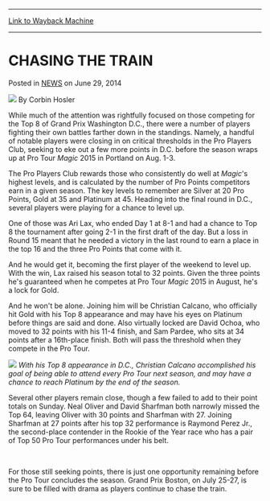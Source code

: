
---
[Link to Wayback Machine](https://web.archive.org/web/20220127024835/https://magic.wizards.com/en/articles/archive/chasing-train-2014-06-29)

[_metadata_:author]:- "Corbin Hosler"
[_metadata_:description]:- "While much of the attention was rightfully focused on those competing for the Top 8 of Grand Prix Washington D.C., there were a number of players fighting their own battles farther down in the standings. Namely, a handful of notable players were closing in on critical thresholds in the Pro Players Club, seeking to eke out a few more points in D.C. before the season wraps up at"
[_metadata_:generator]:- "Drupal 7 (http://drupal.org)"
[_metadata_:node]:- "229861"
[_metadata_:publish_date]:- "2014-06-29"
[_metadata_:source]:- "div-main-content"
[_metadata_:title]:- "CHASING THE TRAIN"
[_metadata_:wayback_capture_timestamp]:- "2022-01-27 02:48:35"
[_metadata_:wayback_raw_url]:- "https://web.archive.org/web/20220127024835id_/https://magic.wizards.com/en/articles/archive/chasing-train-2014-06-29"
[_metadata_:wayback_url]:- "https://magic.wizards.com/en/articles/archive/chasing-train-2014-06-29"
---


CHASING THE TRAIN
=================



 Posted in [NEWS](/en/articles)
 on June 29, 2014 






![](https://media.magic.wizards.com/styles/auth_small/public/images/person/hosler.jpg)
By Corbin Hosler











While much of the attention was rightfully focused on those competing for the Top 8 of Grand Prix Washington D.C., there were a number of players fighting their own battles farther down in the standings. Namely, a handful of notable players were closing in on critical thresholds in the Pro Players Club, seeking to eke out a few more points in D.C. before the season wraps up at Pro Tour *Magic* 2015 in Portland on Aug. 1-3.


The Pro Players Club rewards those who consistently do well at *Magic*'s highest levels, and is calculated by the number of Pro Points competitors earn in a given season. The key levels to remember are Silver at 20 Pro Points, Gold at 35 and Platinum at 45. Heading into the final round in D.C., several players were playing for a chance to level up.


One of those was Ari Lax, who ended Day 1 at 8-1 and had a chance to Top 8 the tournament after going 2-1 in the first draft of the day. But a loss in Round 15 meant that he needed a victory in the last round to earn a place in the top 16 and the three Pro Points that come with it.


And he would get it, becoming the first player of the weekend to level up. With the win, Lax raised his season total to 32 points. Given the three points he's guaranteed when he competes at Pro Tour *Magic* 2015 in August, he's a lock for Gold.


And he won't be alone. Joining him will be Christian Calcano, who officially hit Gold with his Top 8 appearance and may have his eyes on Platinum before things are said and done. Also virtually locked are David Ochoa, who moved to 32 points with his 11-4 finish, and Sam Pardee, who sits at 34 points after a 16th-place finish. Both will pass the threshold when they compete in the Pro Tour.


![](https://media.wizards.com/2014/events/gpdc14/t8_calcano.jpg)
*With his Top 8 appearance in D.C., Christian Calcano accomplished his goal of being able to attend every Pro Tour next season, and may have a chance to reach Platinum by the end of the season.*
 


Several other players remain close, though a few failed to add to their point totals on Sunday. Neal Oliver and David Sharfman both narrowly missed the Top 64, leaving Oliver with 30 points and Sharfman with 27. Joining Sharfman at 27 points after his top 32 performance is Raymond Perez Jr., the second-place contender in the Rookie of the Year race who has a pair of Top 50 Pro Tour performances under his belt.


 


For those still seeking points, there is just one opportunity remaining before the Pro Tour concludes the season. Grand Prix Boston, on July 25-27, is sure to be filled with drama as players continue to chase the train.







